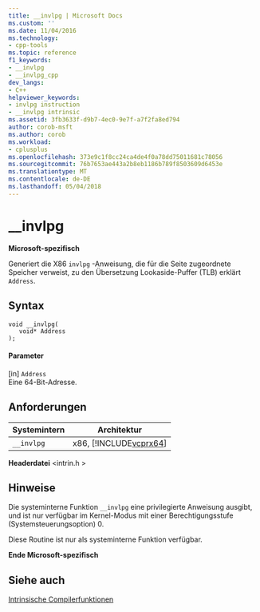 ```yaml
---
title: __invlpg | Microsoft Docs
ms.custom: ''
ms.date: 11/04/2016
ms.technology:
- cpp-tools
ms.topic: reference
f1_keywords:
- __invlpg
- __invlpg_cpp
dev_langs:
- C++
helpviewer_keywords:
- invlpg instruction
- __invlpg intrinsic
ms.assetid: 3fb3633f-d9b7-4ec0-9e7f-a7f2fa8ed794
author: corob-msft
ms.author: corob
ms.workload:
- cplusplus
ms.openlocfilehash: 373e9c1f8cc24ca4de4f0a78dd75011681c78056
ms.sourcegitcommit: 76b7653ae443a2b8eb1186b789f8503609d6453e
ms.translationtype: MT
ms.contentlocale: de-DE
ms.lasthandoff: 05/04/2018
---
```

# <a name="invlpg"></a>__invlpg
**Microsoft-spezifisch**  
  
 Generiert die X86 `invlpg` -Anweisung, die für die Seite zugeordnete Speicher verweist, zu den Übersetzung Lookaside-Puffer (TLB) erklärt `Address`.  
  
## <a name="syntax"></a>Syntax  
  
```  
void __invlpg(  
   void* Address  
);  
```  
  
#### <a name="parameters"></a>Parameter  
 [in]  `Address`  
 Eine 64-Bit-Adresse.  
  
## <a name="requirements"></a>Anforderungen  
  
|Systemintern|Architektur|  
|---------------|------------------|  
|`__invlpg`|x86, [!INCLUDE[vcprx64](../assembler/inline/includes/vcprx64_md.md)]|  
  
 **Headerdatei** \<intrin.h >  
  
## <a name="remarks"></a>Hinweise  
 Die systeminterne Funktion `__invlpg` eine privilegierte Anweisung ausgibt, und ist nur verfügbar im Kernel-Modus mit einer Berechtigungsstufe (Systemsteuerungsoption) 0.  
  
 Diese Routine ist nur als systeminterne Funktion verfügbar.  
  
**Ende Microsoft-spezifisch**  
  
## <a name="see-also"></a>Siehe auch  
 [Intrinsische Compilerfunktionen](../intrinsics/compiler-intrinsics.md)